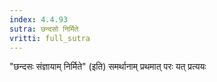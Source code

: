 ```yaml
---
index: 4.4.93
sutra: छन्दसो निर्मिते
vritti: full_sutra
---
```


"छन्दसः संज्ञायाम् निर्मिते" (इति) समर्थानाम् प्रथमात् परः यत् प्रत्ययः 